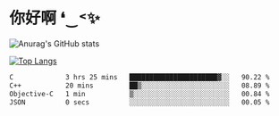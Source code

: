 # 你好啊 ❛‿˂✨

![Anurag's GitHub stats](https://github-readme-stats.vercel.app/api?username=ZombieFly&count_private=true&show_icons=true)

[![Top Langs](https://github-readme-stats.vercel.app/api/top-langs/?username=ZombieFly&layout=compact&count_private=true&hide=Ruby,makefile)](https://github.com/anuraghazra/github-readme-stats)

<!--START_SECTION:waka-->

```txt
C             3 hrs 25 mins   ██████████████████████▓░░   90.22 %
C++           20 mins         ██▒░░░░░░░░░░░░░░░░░░░░░░   08.89 %
Objective-C   1 min           ▒░░░░░░░░░░░░░░░░░░░░░░░░   00.84 %
JSON          0 secs          ░░░░░░░░░░░░░░░░░░░░░░░░░   00.05 %
```

<!--END_SECTION:waka-->
